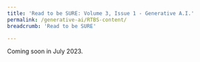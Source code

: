 ```yaml
---
title: 'Read to be SURE: Volume 3, Issue 1 - Generative A.I.'
permalink: /generative-ai/RTBS-content/
breadcrumb: 'Read to be SURE'

---
```


Coming soon in July 2023.